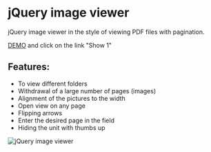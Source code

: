 # jQuery image viewer
jQuery image viewer in the style of viewing PDF files with pagination.

[DEMO](http://viewer.webgloss.ru/) and click on the link "Show 1"
## Features:
- To view different folders
- Withdrawal of a large number of pages (images)
- Alignment of the pictures to the width
- Open view on any page
- Flipping arrows
- Enter the desired page in the field
- Hiding the unit with thumbs up

![jQuery image viewer](http://viewer.webgloss.ru/viewer.png)
